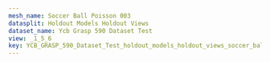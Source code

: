 ```yaml
---
mesh_name: Soccer Ball Poisson 003
datasplit: Holdout Models Holdout Views
dataset_name: Ycb Grasp 590 Dataset Test
view: _1_5_6
key: YCB_GRASP_590_Dataset_Test_holdout_models_holdout_views_soccer_ball_poisson_003__1_5_6
---
```

